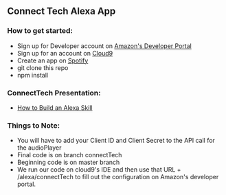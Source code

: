 ## Connect Tech Alexa App

### How to get started:
 - Sign up for Developer account on [Amazon's Developer Portal](https://developer.amazon.com/)
 - Sign up for an account on [Cloud9](https://c9.io/)
 - Create an app on [Spotify](https://developer.spotify.com/my-applications/#!/applications)
 - git clone this repo
 - npm install

### ConnectTech Presentation:
 - [How to Build an Alexa Skill](http://prezi.com/tm4y7bvrhark/?utm_campaign=share&utm_medium=copy)

### Things to Note:
 - You will have to add your Client ID and Client Secret to the API call for the audioPlayer
 - Final code is on branch connectTech
 - Beginning code is on master branch
 - We run our code on cloud9's IDE and then use that URL + /alexa/connectTech to fill out the configuration on Amazon's developer portal.

